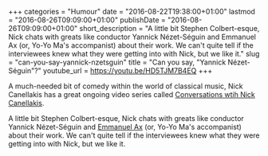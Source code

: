 +++
categories = "Humour"
date = "2016-08-22T19:38:00+01:00"
lastmod = "2016-08-26T09:09:00+01:00"
publishDate = "2016-08-26T09:09:00+01:00"
short_description = "A little bit Stephen Colbert-esque, Nick chats with greats like conductor Yannick Nézet-Séguin and Emmanuel Ax (or, Yo-Yo Ma's accompanist) about their work. We can't quite tell if the interviewees knew what they were getting into with Nick, but we like it."
slug = "can-you-say-yannick-nzetsguin"
title = "Can you say, &quot;Yannick Nézet-Séguin&quot;?"
youtube_url = https://youtu.be/HD5TJM7B4EQ
+++

A much-needed bit of comedy within the world of classical music, Nick Canellakis has a great ongoing video series called [Conversations wtih Nick Canellakis](http://www.conversationswithnick.com/).

A little bit Stephen Colbert-esque, Nick chats with greats like conductor Yannick Nézet-Séguin and [Emmanuel Ax](https://youtu.be/QKCpCzntriE) (or, Yo-Yo Ma's accompanist) about their work. We can't quite tell if the interviewees knew what they were getting into with Nick, but we like it.


